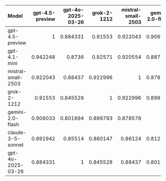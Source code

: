 | Model              |   gpt-4.5-preview |   gpt-4o-2025-03-26 |   grok-2-1212 |   mistral-small-2503 |   gemini-2.0-flash |   claude-3-5-sonnet |   gpt-4.1-mini |     SUM |
|:-------------------|------------------:|--------------------:|--------------:|---------------------:|-------------------:|--------------------:|---------------:|--------:|
| gpt-4.5-preview    |          1        |            0.884331 |      0.91553  |             0.922043 |           0.906033 |            0.892942 |       0.942248 | 6.46313 |
| gpt-4.1-mini       |          0.942248 |            0.8736   |      0.92571  |             0.920554 |           0.887205 |            0.865136 |       1        | 6.41445 |
| mistral-small-2503 |          0.922043 |            0.88437  |      0.922996 |             1        |           0.878578 |            0.86124  |       0.920554 | 6.38978 |
| grok-2-1212        |          0.91553  |            0.845528 |      1        |             0.922996 |           0.899793 |            0.860147 |       0.92571  | 6.3697  |
| gemini-2.0-flash   |          0.906033 |            0.801694 |      0.899793 |             0.878578 |           1        |            0.812349 |       0.887205 | 6.18565 |
| claude-3-5-sonnet  |          0.892942 |            0.85514  |      0.860147 |             0.86124  |           0.812349 |            1        |       0.865136 | 6.14695 |
| gpt-4o-2025-03-26  |          0.884331 |            1        |      0.845528 |             0.88437  |           0.801694 |            0.85514  |       0.8736   | 6.14466 |